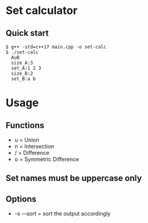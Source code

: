 # Set calculator

## Quick start
```console
$ g++ -std=c++17 main.cpp -o set-calc
$ ./set-calc
  AuB
  size_A:3
  set_A:1 2 3
  size_B:2
  set_B:a b 
```
# Usage

## Functions
- u = Union
- n = Intersection
- / = Difference
- o = Symmetric Difference
## Set names must be uppercase only
## Options
- -s --sort = sort the output accordingly
